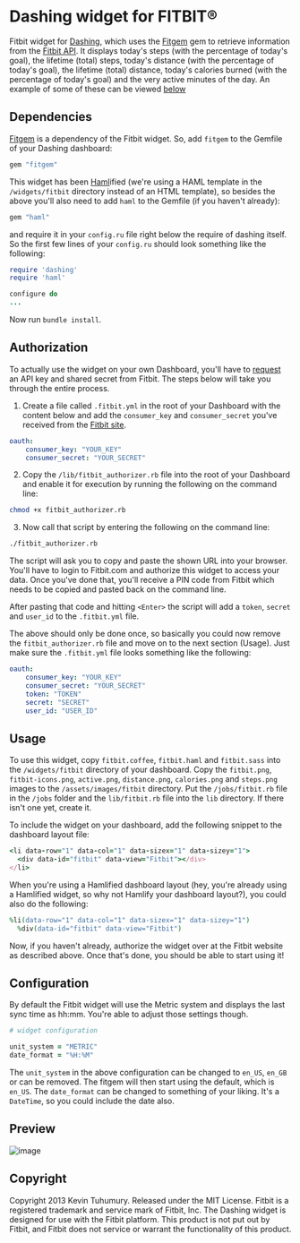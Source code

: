 # Dashing widget for FITBIT®

Fitbit widget for [Dashing](http://shopify.github.com/dashing), which uses the [Fitgem](https://github.com/whazzmaster/fitgem) gem to retrieve information from the [Fitbit API](https://dev.fitbit.com/). It displays today's steps (with the percentage of today's goal), the lifetime (total) steps, today's distance (with the percentage of today's goal), the lifetime (total) distance, today's calories burned (with the percentage of today's goal) and the very active minutes of the day. An example of some of these can be viewed [below](https://github.com/kevintuhumury/dashing-fitbit#preview)

## Dependencies

[Fitgem](https://github.com/whazzmaster/fitgem) is a dependency of the Fitbit widget. So, add `fitgem` to the Gemfile of your Dashing dashboard:

```ruby
gem "fitgem"
```

This widget has been [Haml](http://haml.info/)ified (we're using a HAML template in the `/widgets/fitbit` directory instead of an HTML template), so besides the above you'll also need to add `haml` to the Gemfile (if you haven't already):

```ruby
gem "haml"
```

and require it in your `config.ru` file right below the require of dashing itself. So the first few lines of your `config.ru` should look something like the following:

```ruby
require 'dashing'
require 'haml'

configure do
...
```

Now run `bundle install`.

## Authorization

To actually use the widget on your own Dashboard, you'll have to [request](https://dev.fitbit.com/apps/new) an API key and shared secret from Fitbit. The steps below will take you through the entire process.

1. Create a file called `.fitbit.yml` in the root of your Dashboard with the content below and add the `consumer_key` and `consumer_secret` you've received from the [Fitbit site](https://dev.fitbit.com/apps/new).

  ```yaml
  oauth:
      consumer_key: "YOUR_KEY"
      consumer_secret: "YOUR_SECRET"
  ```

2. Copy the `/lib/fitbit_authorizer.rb` file into the root of your Dashboard and enable it for execution by running the following on the command line:

  ```bash
  chmod +x fitbit_authorizer.rb
  ```

3. Now call that script by entering the following on the command line:

  ```bash
  ./fitbit_authorizer.rb
  ```

  The script will ask you to copy and paste the shown URL into your browser. You'll have to login to Fitbit.com and authorize this widget to access your data. Once you've done that, you'll receive a PIN code from Fitbit which needs to be copied and pasted back on the command line.

  After pasting that code and hitting `<Enter>` the script will add a `token`, `secret` and `user_id` to the `.fitbit.yml` file.

  The above should only be done once, so basically you could now remove the `fitbit_authorizer.rb` file and move on to the next section (Usage). Just make sure the `.fitbit.yml` file looks something like the following:

  ```yaml
  oauth:
      consumer_key: "YOUR_KEY"
      consumer_secret: "YOUR_SECRET"
      token: "TOKEN"
      secret: "SECRET"
      user_id: "USER_ID"
  ```

## Usage

To use this widget, copy `fitbit.coffee`, `fitbit.haml` and `fitbit.sass` into the `/widgets/fitbit` directory of your dashboard. Copy the `fitbit.png`, `fitbit-icons.png`, `active.png`, `distance.png`, `calories.png` and `steps.png` images to the `/assets/images/fitbit` directory. Put the `/jobs/fitbit.rb` file in the `/jobs` folder and the `lib/fitbit.rb` file into the `lib` directory. If there isn't one yet, create it.

To include the widget on your dashboard, add the following snippet to the dashboard layout file:

```ruby
<li data-row="1" data-col="1" data-sizex="1" data-sizey="1">
  <div data-id="fitbit" data-view="Fitbit"></div>
</li>
```
When you're using a Hamlified dashboard layout (hey, you're already using a Hamlified widget, so why not Hamlify your dashboard layout?), you could also do the following:

```ruby
%li(data-row="1" data-col="1" data-sizex="1" data-sizey="1")
  %div(data-id="fitbit" data-view="Fitbit")
```

Now, if you haven't already, authorize the widget over at the Fitbit website as described above. Once that's done, you should be able to start using it!

## Configuration

By default the Fitbit widget will use the Metric system and displays the last sync time as hh:mm. You're able to adjust those settings though.

```ruby
# widget configuration

unit_system = "METRIC"
date_format = "%H:%M"
```

The `unit_system` in the above configuration can be changed to `en_US`, `en_GB` or can be removed. The fitgem will then start using the default, which is `en_US`. The `date_format` can be changed to something of your liking. It's a `DateTime`, so you could include the date also.

## Preview

![image](https://f.cloud.github.com/assets/412952/830986/889c6f7c-f191-11e2-8fa9-e114681b5f6a.png)

## Copyright

Copyright 2013 Kevin Tuhumury. Released under the MIT License. Fitbit is a registered trademark and service mark of Fitbit, Inc. The Dashing widget is designed for use with the Fitbit platform. This product is not put out by Fitbit, and Fitbit does not service or warrant the functionality of this product.
